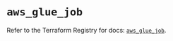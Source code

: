 # `aws_glue_job`

Refer to the Terraform Registry for docs: [`aws_glue_job`](https://registry.terraform.io/providers/hashicorp/aws/4.67.0/docs/resources/glue_job).
